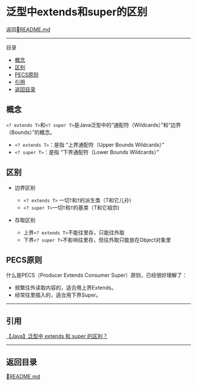 # 泛型中extends和super的区别
返回[README.md](./../../README.md)

---
目录

<!-- @import "[TOC]" {cmd="toc" depthFrom=2 depthTo=6 orderedList=false} -->
<!-- code_chunk_output -->

* [概念](#概念)
* [区别](#区别)
* [PECS原则](#pecs原则)
* [引用](#引用)
* [返回目录](#返回目录)

<!-- /code_chunk_output -->
## 概念
`<? extends T>`和`<? super T>`是Java泛型中的“通配符（Wildcards）”和“边界（Bounds）”的概念。

- `<? extends T>`：是指 “上界通配符（Upper Bounds Wildcards）”
- `<? super T>`：是指 “下界通配符（Lower Bounds Wildcards）”

## 区别

- 边界区别
  - `<? extends T>` 一切`T`和`T`的派生类（T和它儿孙）
  - `<? super T>`一切`T`和`T`的基类（T和它祖宗)

- 存取区别
  - 上界`<? extends T>`不能往里存，只能往外取
  - 下界`<? super T>`不影响往里存，但往外取只能放在Object对象里

## PECS原则
什么是PECS（Producer Extends Consumer Super）原则，已经很好理解了：

- 频繁往外读取内容的，适合用上界Extends。
- 经常往里插入的，适合用下界Super。

---
## 引用
[【Java】泛型中 extends 和 super 的区别？
](https://itimetraveler.github.io/2016/12/27/%E3%80%90Java%E3%80%91%E6%B3%9B%E5%9E%8B%E4%B8%AD%20extends%20%E5%92%8C%20super%20%E7%9A%84%E5%8C%BA%E5%88%AB%EF%BC%9F/)

---
## 返回目录
[README.md](./../../README.md)
